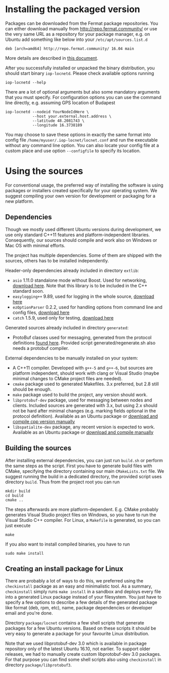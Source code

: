 # Installing the packaged version

Packages can be downloaded from the Fermat package repositories.
You can either download manually from http://repo.fermat.community/
or use the very same URL as a repository for your package manager,
e.g. on Ubuntu add something like below into your `/etc/apt/sources.list.d`

    deb [arch=amd64] http://repo.fermat.community/ 16.04 main

More details are described in
[this document](https://github.com/Fermat-ORG/iop-token/blob/beta/INSTALL.md).

After you successfully installed or unpacked the binary distribution,
you should start binary `iop-locnetd`. Please check available options running

    iop-locnetd --help

There are a lot of optional arguments but also some mandatory arguments that you must specify.
For configuration options you can use the command line directly, e.g. assuming GPS location of Budapest

    iop-locnetd --nodeid YourNodeIdHere \
                --host your.external.host.address \
                --latitude 48.2081743 \
                --longitude 16.3738189

You may choose to save these options in exactly the same format into config file
`/home/myuser/.iop-locnet/locnet.conf`
and run the executable without any command line option.
You can also locate your config file at a custom place and use option
`--configfile` to specify its location.


# Using the sources

For conventional usage, the preferred way of installing the software
is using packages or installers created specifically for your operating system.
We suggest compiling your own version for development or packaging for a new platform.

## Dependencies

Though we mostly used different Ubuntu versions during development,
we use only standard C++11 features and platform-independent libraries.
Consequently, our sources should compile and work also on Windows or Mac OS with minimal efforts.

The project has multiple dependencies. Some of them are shipped with the sources,
others has to be installed independently.

Header-only dependencies already included in directory `extlib`:
- `asio` 1.11.0 standalone mode without Boost. Used for networking,
  [download here](http://think-async.com/Asio/Download).
  Note that this library is to be included in the C++ standard soon.
- `easylogging++` 9.89, used for logging in the whole source,
  [download here](https://github.com/easylogging/easyloggingpp)
- `ezOptionParser` 0.2.2, used for handling options from command line and config files,
  [download here](http://ezoptionparser.sourceforge.net/)
- `catch` 1.5.9, used only for testing,
  [download here](https://github.com/philsquared/Catch)

Generated sources already included in directory `generated`:
- ProtoBuf classes used for messaging, generated from the protocol definitions
  [found here](https://raw.githubusercontent.com/Internet-of-People/message-protocol/master/IopLocNet.proto).
  Provided script generated/regenerate.sh also needs a protobuf compiler.

External dependencies to be manually installed on your system:
- A C++11 compiler. Developed with `g++-5` and `g++-6`, but sources are platform independent,
  should work with clang or Visual Studio (maybe minimal changes to CMake project files are needed).
- `cmake` package used to generated Makefiles. 3.x preferred, but 2.8 still should be enough.
- `make` package used to build the project, any version should work.
- `libprotobuf-dev` package, used for messaging between nodes and clients.
  Included sources are generated with 3.x, but using 2.x should not be hard after minimal changes
  (e.g. marking fields optional in the protocol definition). Available as an Ubuntu package or
  [download and compile cpp version manually](https://github.com/google/protobuf)
- `libspatialite-dev` package, any recent version is expected to work. Available as an Ubuntu package or
  [download and compile manually](https://www.gaia-gis.it/fossil/libspatialite/index)


## Building the sources

After installing external dependencies, you can just run `build.sh` or perform the same steps
as the script. First you have to generate build files with CMake, specifying the directory
containing our main `CMakeLists.txt` file. We suggest running the build in a dedicated directory,
the provided script uses directory `build`. Thus from the project root you can run

    mkdir build
    cd build
    cmake ..

The steps afterwards are more platform-dependent. E.g. CMake probably generates
Visual Studio project files on Windows, so you have to run the Visual Studio C++ compiler.
For Linux, a `Makefile` is generated, so you can just execute

    make

If you also want to install compiled binaries, you have to run

    sudo make install


## Creating an install package for Linux

There are probably a lot of ways to do this, we preferred using the `checkinstall` package
as an easy and minimalistic tool. As a summary, `checkinstall` simply runs `make install`
in a sandbox and deploys every file into a generated Linux package instead of your filesystem.
You just have to specify a few options to describe a few details of the generated package
like format (deb, rpm, etc), name, package dependencies or developer email and you're done.

Directory `package/locnet` contains a few shell scripts that generate packages
for a few Ubuntu versions. Based on these scripts it should be very easy to generate
a package for your favourite Linux distribution.

Note that we used libprotobuf-dev 3.0 which is available in package repository
only of the latest Ubuntu 16.10, not earlier. To support older releases,
we had to manually create custom libprotobuf-dev 3.0 packages.
For that purpose you can find some shell scripts also using `checkinstall`
in directory `package/libprotobuf3`.
